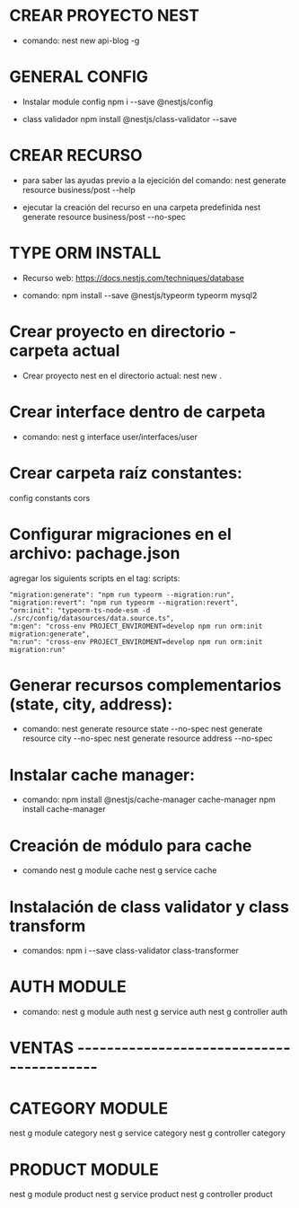 # CREAR PROYECTO NEST
- comando:
nest new api-blog -g

# GENERAL CONFIG
- Instalar module config
npm i --save @nestjs/config

- class validador
npm install @nestjs/class-validator --save

# CREAR RECURSO
- para saber las ayudas previo a la ejecición del comando:
 nest generate resource business/post --help

- ejecutar la creación del recurso en una carpeta predefinida
 nest generate resource business/post --no-spec

# TYPE ORM INSTALL
- Recurso web:
https://docs.nestjs.com/techniques/database

- comando:
npm install --save @nestjs/typeorm typeorm mysql2

# Crear proyecto en directorio - carpeta actual
- Crear proyecto nest en el directorio actual:
nest new .


# Crear interface dentro de carpeta
- comando:
nest g interface user/interfaces/user


# Crear carpeta raíz constantes:
config
    constants
        cors


# Configurar migraciones en el archivo: pachage.json

agregar los siguients scripts en el tag: scripts:

    "migration:generate": "npm run typeorm --migration:run",
    "migration:revert": "npm run typeorm --migration:revert",
    "orm:init": "typeorm-ts-node-esm -d ./src/config/datasources/data.source.ts",
    "m:gen": "cross-env PROJECT_ENVIROMENT=develop npm run orm:init migration:generate",
    "m:run": "cross-env PROJECT_ENVIROMENT=develop npm run orm:init migration:run"


# Generar recursos complementarios (state, city, address):
- comando:
nest generate resource state --no-spec
nest generate resource city --no-spec
nest generate resource address --no-spec


# Instalar cache manager:
- comando:
npm install @nestjs/cache-manager cache-manager
npm install cache-manager

# Creación de módulo para cache
- comando
nest g module cache
nest g service cache

# Instalación de class validator y class transform
- comandos:
npm i --save class-validator class-transformer

# AUTH MODULE
- comando:
nest g module auth
nest g service auth
nest g controller auth

# VENTAS -----------------------------------------

# CATEGORY MODULE
nest g module category
nest g service category
nest g controller category

# PRODUCT MODULE
nest g module product
nest g service product
nest g controller product